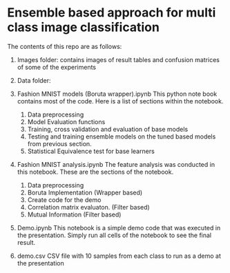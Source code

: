 # Ensemble based approach for multi class image classification

The contents of this repo are as follows:

1. Images folder: contains images of result tables and confusion matrices of some of the experiments

2. Data folder:


2. Fashion MNIST models (Boruta wrapper).ipynb
This python note book contains most of the code. Here is a list of sections within the notebook. 
	1. Data preprocessing
	2. Model Evaluation functions
	3. Training, cross validation and evaluation of base models
	4. Testing and training ensemble models on the tuned based models from previous section.
	5. Statistical Equivalence test for base learners

4. Fashion MNIST analysis.ipynb
The feature analysis was conducted in this notebook. These are the sections of the notebook.
	1. Data preprocessing
	2. Boruta Implementation (Wrapper based)
	3. Create code for the demo
	4. Correlation matrix evaluaton. (Filter based)
	5. Mutual Information (Filter based)


5. Demo.ipynb
This notebook is a simple demo code that was executed in the presentation. 
Simply run all cells of the notebook to see the final result.

6. demo.csv
CSV file with 10 samples from each class to run as a demo at the presentation
